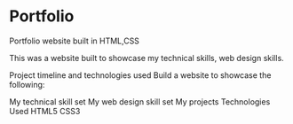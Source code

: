 # Portfolio

Portfolio website built in HTML,CSS

This was a website built to showcase my technical skills, web design skills.

Project timeline and technologies used
Build a website to showcase the following:

My technical skill set
My web design skill set
My projects
Technologies Used
HTML5
CSS3
